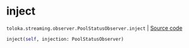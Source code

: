 # inject
`toloka.streaming.observer.PoolStatusObserver.inject` | [Source code](https://github.com/Toloka/toloka-kit/blob/v1.2.0.post1/src/streaming/observer.py#L198)

```python
inject(self, injection: PoolStatusObserver)
```

